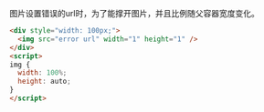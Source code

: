 图片设置错误的url时，为了能撑开图片，并且比例随父容器宽度变化。
``` html
<div style="width: 100px;">
  <img src="error url" width="1" height="1" />
</div>
<script>
img {
  width: 100%;
  height: auto;
}
</script>
```
